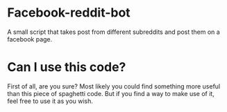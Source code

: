 # Facebook-reddit-bot
A small script that takes post from different subreddits and post them 
on a facebook page.

# Can I use this code?
First of all, are you sure? Most likely you could find something more 
useful than this piece of spaghetti code. But if you find a way to make
use of it, feel free to use it as you wish.

